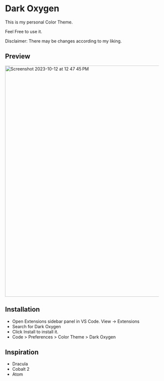 # Dark Oxygen

This is my personal Color Theme.

Feel Free to use it.

Disclaimer: There may be changes according to my liking.

## Preview

<img width="756" alt="Screenshot 2023-10-12 at 12 47 45 PM" src="https://github.com/shrijaltamrakar/dark-oxygen/assets/45379562/c7d02f95-9850-4ac0-a5bb-e7f93ed0049a">

## Installation

* Open Extensions sidebar panel in VS Code. View → Extensions
* Search for Dark Oxygen
* Click Install to install it.
* Code > Preferences > Color Theme > Dark Oxygen

## Inspiration

* Dracula
* Cobalt 2
* Atom
